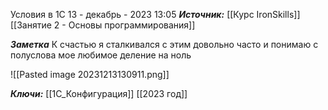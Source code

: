 
Условия в 1С
 13 - декабрь - 2023  13:05 
***Источник:***  [[Курс IronSkills]] [[Занятие 2 - Основы программирования]]

***Заметка*** 
К счастью я сталкивался с этим довольно часто и понимаю с полуслова 
мое любимое деление на ноль

![[Pasted image 20231213130911.png]]


***Ключи:*** [[1С_Конфигурация]] [[2023 год]]